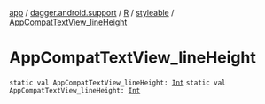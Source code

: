 [app](../../../index.md) / [dagger.android.support](../../index.md) / [R](../index.md) / [styleable](index.md) / [AppCompatTextView_lineHeight](./-app-compat-text-view_line-height.md)

# AppCompatTextView_lineHeight

`static val AppCompatTextView_lineHeight: `[`Int`](https://kotlinlang.org/api/latest/jvm/stdlib/kotlin/-int/index.html)
`static val AppCompatTextView_lineHeight: `[`Int`](https://kotlinlang.org/api/latest/jvm/stdlib/kotlin/-int/index.html)
